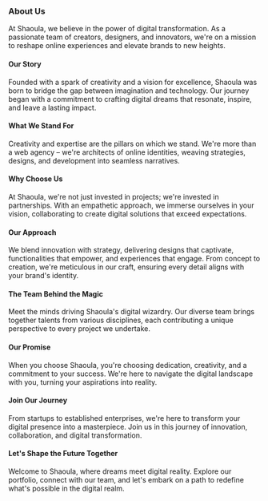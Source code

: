### About Us

At Shaoula, we believe in the power of digital transformation. As a passionate team of creators, designers, and innovators, we're on a mission to reshape online experiences and elevate brands to new heights.

#### Our Story

Founded with a spark of creativity and a vision for excellence, Shaoula was born to bridge the gap between imagination and technology. Our journey began with a commitment to crafting digital dreams that resonate, inspire, and leave a lasting impact.

#### What We Stand For

Creativity and expertise are the pillars on which we stand. We're more than a web agency – we're architects of online identities, weaving strategies, designs, and development into seamless narratives.

#### Why Choose Us

At Shaoula, we're not just invested in projects; we're invested in partnerships. With an empathetic approach, we immerse ourselves in your vision, collaborating to create digital solutions that exceed expectations.

#### Our Approach

We blend innovation with strategy, delivering designs that captivate, functionalities that empower, and experiences that engage. From concept to creation, we're meticulous in our craft, ensuring every detail aligns with your brand's identity.

#### The Team Behind the Magic

Meet the minds driving Shaoula's digital wizardry. Our diverse team brings together talents from various disciplines, each contributing a unique perspective to every project we undertake.

#### Our Promise

When you choose Shaoula, you're choosing dedication, creativity, and a commitment to your success. We're here to navigate the digital landscape with you, turning your aspirations into reality.

#### Join Our Journey

From startups to established enterprises, we're here to transform your digital presence into a masterpiece. Join us in this journey of innovation, collaboration, and digital transformation.

#### Let's Shape the Future Together

Welcome to Shaoula, where dreams meet digital reality. Explore our portfolio, connect with our team, and let's embark on a path to redefine what's possible in the digital realm.